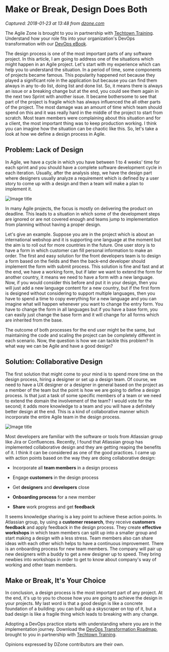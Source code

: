 # Make or Break, Design Does Both

_Captured: 2018-01-23 at 13:48 from [dzone.com](https://dzone.com/articles/make-or-break-design-does-both?edition=355119&utm_source=Zone%20Newsletter&utm_medium=email&utm_campaign=agile%202018-01-23)_

The Agile Zone is brought to you in partnership with [Techtown Training](https://dzone.com/go?i=266428&u=http%3A%2F%2Fwww.techtowntraining.com%2F). Understand how your role fits into your organization's DevOps transformation with our [DevOps eBook](https://dzone.com/go?i=266428&u=http%3A%2F%2Fpages.aspeinc.com%2Fdevops-enterprise-ebook.html%3Futm_source%3Ddzone%26utm_medium%3Dfooter%26utm_campaign%3Ddevebook).

The design process is one of the most important parts of any software project. In this article, I am going to address one of the situations which might happen in an Agile project. Let's start with my experience which can help you to understand the situation. In a period of time, some components of projects became famous. This popularity happened not because they played a significant role in the application but because you can find them always in any to-do list, doing list and done list. So, it means there is always an issue or a breaking change but at the end, you could see them again in the next two Sprint with another issue. It became bothersome to see that part of the project is fragile which has always influenced the all other parts of the project. The most damage was an amount of time which team should spend on this and it was really hard in the middle of the project to start from scratch. Most team members were complaining about this situation and for a client, the most important thing was to keep production working. I think you can imagine how the situation can be chaotic like this. So, let's take a look at how we define a design process in Agile.

## Problem: Lack of Design

In Agile, we have a cycle in which you have between 1 to 4 weeks' time for each sprint and you should have a complete software development cycle in each iteration. Usually, after the analysis step, we have the design part where designers usually analyze a requirement which is defined by a user story to come up with a design and then a team will make a plan to implement it.

![Image title](https://dzone.com/storage/temp/7749987-sdlc.jpg)

In many Agile projects, the focus is mostly on delivering the product on deadline. This leads to a situation in which some of the development steps are ignored or are not covered enough and teams jump to implementation from planning without having a proper design.

Let's give an example. Suppose you are in the project which is about an international webshop and it is supporting one language at the moment but the aim is to roll out for more countries in the future. One user story is to have a form in which customer can fill personal information to make an order. The first and easy solution for the front developers team is to design a form based on the fields and then the back-end developer should implement the form with submit process. This solution is fine and fast and at the end, we have a working form, but if later we want to extend the form for another country, it means we need to have a form with a new language. Now, if you would consider this before and put it in your design, then you will just add a new language content for a new country, but if the first form is designed without considering to support multiple languages, then you have to spend a time to copy everything for a new language and you can imagine what will happen whenever you want to change the entry form. You have to change the form in all languages but if you have a base form, you can easily just change the base form and it will change for all forms which are inherited from the base.

The outcome of both processes for the end user might be the same, but maintaining the code and scaling the project can be completely different in each scenario. Now, the question is how we can tackle this problem? In what way we can be Agile and have a good design?

## Solution: Collaborative Design

The first solution that might come to your mind is to spend more time on the design process, hiring a designer or set up a design team. Of course, we need to have a UX designer or a designer in general based on the project as a member of the team but the point is how we are going to define a design process. Is that just a task of some specific members of a team or we need to extend the domain the involvement of the team? I would vote for the second; it adds more knowledge to a team and you will have a definitely better design at the end. This is a kind of collaborative manner which incorporate the entire Agile team in the design process.

![Image title](https://dzone.com/storage/temp/7764645-next-gen-workspace-collaboration.png)

Most developers are familiar with the software or tools from Atlassian group like Jira or Confluences. Recently, I found that Atlassian group has implemented collaborative design and they are getting reaping the benefits of it. I think it can be considered as one of the good practices. I came up with action points based on the way they are doing collaborative design:

  * Incorporate all **team members** in a design process

  * Engage **customers** in the design process

  * Get **designers** and **developers** close

  * **Onboarding process** for a new member

  * **Share** work progress and get **feedback**

It seems knowledge sharing is a key point to achieve these action points. In Atlassian group, by using a **customer research**, they receive **customers feedback** and apply feedback in the design process. They create **effective workshops** in which team members can split up into a smaller group and start making a design with a less stress. Team members also can share ideas with each other which helps to have a continuous improvement. There is an onboarding process for new team members. The company will pair up new designers with a buddy to get a new designer up to speed. They bring newbies into workshops in order to get to know about company's way of working and other team members.

## Make or Break, It's Your Choice

In conclusion, a design process is the most important part of any project. At the end, it's up to you to choose how you are going to achieve the design in your projects. My last word is that a good design is like a concrete foundation of a building: you can build up a skyscraper on top of it, but a bad design is like a fragile thing which leads to breaking with any change.

Adopting a DevOps practice starts with understanding where you are in the implementation journey. Download the [DevOps Transformation Roadmap](https://dzone.com/go?i=266427&u=http%3A%2F%2Fpages.techtowntraining.com%2FDevOpsRoadmapDzone_DevOpsTransformationRoadmap.html%3Futm_source%3Ddzone%26utm_medium%3Dheader%26utm_campaign%3Ddevops-transformation), brought to you in partnership with [Techtown Training](https://dzone.com/go?i=266427&u=http%3A%2F%2Fwww.techtowntraining.com%2F).

Opinions expressed by DZone contributors are their own.
